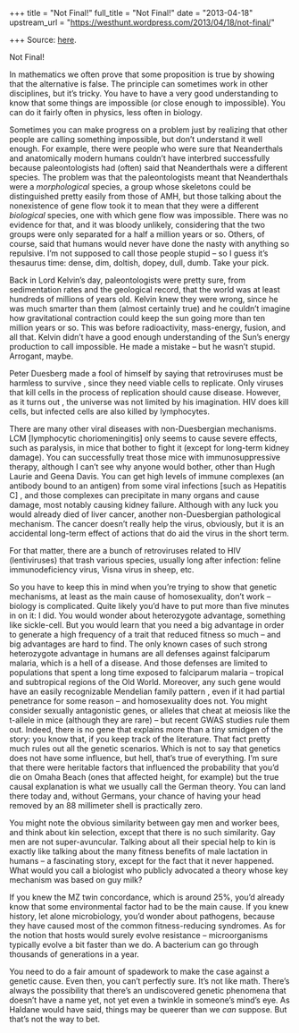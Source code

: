 +++
title = "Not Final!"
full_title = "Not Final!"
date = "2013-04-18"
upstream_url = "https://westhunt.wordpress.com/2013/04/18/not-final/"

+++
Source: [here](https://westhunt.wordpress.com/2013/04/18/not-final/).

Not Final!

In mathematics we often prove that some proposition is true by showing
that the alternative is false. The principle can sometimes work in
other disciplines, but it’s tricky. You have to have a very good
understanding to know that some things are impossible (or close enough
to impossible). You can do it fairly often in physics, less often in
biology.

Sometimes you can make progress on a problem just by realizing that
other people are calling something impossible, but don’t understand it
well enough. For example, there were people who were sure that
Neanderthals and anatomically modern humans couldn’t have interbred
successfully because paleontologists had (often) said that Neanderthals
were a different species. The problem was that the paleontologists meant
that Neanderthals were a *morphological* species, a group whose
skeletons could be distinguished pretty easily from those of AMH, but
those talking about the nonexistence of gene flow took it to mean that
they were a different *biological* species, one with which gene flow was
impossible. There was no evidence for that, and it was bloody unlikely,
considering that the two groups were only separated for a half a million
years or so. Others, of course, said that humans would never have done
the nasty with anything so repulsive. I’m not supposed to call those
people stupid – so I guess it’s thesaurus time: dense, dim, doltish,
dopey, dull, dumb. Take your pick.

Back in Lord Kelvin’s day, paleontologists were pretty sure, from
sedimentation rates and the geological record, that the world was at
least hundreds of millions of years old. Kelvin knew they were wrong,
since he was much smarter than them (almost certainly true) and he
couldn’t imagine how gravitational contraction could keep the sun going
more than ten million years or so. This was before radioactivity,
mass-energy, fusion, and all that. Kelvin didn’t have a good enough
understanding of the Sun’s energy production to call impossible. He
made a mistake – but he wasn’t stupid. Arrogant, maybe.

Peter Duesberg made a fool of himself by saying that retroviruses must
be harmless to survive , since they need viable cells to replicate.
Only viruses that kill cells in the process of replication should cause
disease. However, as it turns out , the universe was not limited by his
imagination. HIV does kill cells, but infected cells are also killed by
lymphocytes.

There are many other viral diseases with non-Duesbergian mechanisms.
LCM \[lymphocytic choriomeningitis\] only seems to cause severe effects,
such as paralysis, in mice that bother to fight it (except for long-term
kidney damage). You can successfully treat those mice with
immunosuppressive therapy, although I can’t see why anyone would bother,
other than Hugh Laurie and Geena Davis. You can get high levels of
immune complexes (an antibody bound to an antigen) from some viral
infections \[such as Hepatitis C\] , and those complexes can precipitate
in many organs and cause damage, most notably causing kidney failure.
Although with any luck you would already died of liver cancer, another
non-Duesbergian pathological mechanism. The cancer doesn’t really help
the virus, obviously, but it is an accidental long-term effect of
actions that do aid the virus in the short term.

For that matter, there are a bunch of retroviruses related to HIV
(lentiviruses) that trash various species, usually long after infection:
feline immunodeficiency virus, Visna virus in sheep, etc.

So you have to keep this in mind when you’re trying to show that genetic
mechanisms, at least as the main cause of homosexuality, don’t work –
biology is complicated. Quite likely you’d have to put more than five
minutes in on it: I did. You would wonder about heterozygote advantage,
something like sickle-cell. But you would learn that you need a big
advantage in order to generate a high frequency of a trait that reduced
fitness so much – and big advantages are hard to find. The only known
cases of such strong heterozygote advantage in humans are all defenses
against falciparum malaria, which is a hell of a disease. And those
defenses are limited to populations that spent a long time exposed to
falciparum malaria – tropical and subtropical regions of the Old World.
Moreover, any such gene would have an easily recognizable Mendelian
family pattern , even if it had partial penetrance for some reason –
and homosexuality does not. You might consider sexually antagonistic
genes, or alleles that cheat at meiosis like the t-allele in mice
(although they are rare) – but recent GWAS studies rule them out.
Indeed, there is no gene that explains more than a tiny smidgen of the
story: you know that, if you keep track of the literature. That fact
pretty much rules out all the genetic scenarios. Which is not to say
that genetics does not have some influence, but hell, that’s true of
everything. I’m sure that there were heritable factors that influenced
the probability that you’d die on Omaha Beach (ones that affected
height, for example) but the true causal explanation is what we usually
call the German theory. You can land there today and, without
Germans, your chance of having your head removed by an 88 millimeter
shell is practically zero.

You might note the obvious similarity between gay men and worker bees,
and think about kin selection, except that there is no such
similarity. Gay men are not super-avuncular. Talking about all their
special help to kin is exactly like talking about the many fitness
benefits of male lactation in humans – a fascinating story, except for
the fact that it never happened. What would you call a biologist who
publicly advocated a theory whose key mechanism was based on guy milk?

If you knew the MZ twin concordance, which is around 25%, you’d already
know that some environmental factor had to be the main cause. If you
knew history, let alone microbiology, you’d wonder about pathogens,
because they have caused most of the common fitness-reducing syndromes.
As for the notion that hosts would surely evolve resistance –
microorganisms typically evolve a bit faster than we do. A bacterium
can go through thousands of generations in a year.

You need to do a fair amount of spadework to make the case against a
genetic cause. Even then, you can’t perfectly sure. It’s not like
math. There’s always the possibility that there’s an undiscovered
genetic phenomena that doesn’t have a name yet, not yet even a twinkle
in someone’s mind’s eye. As Haldane would have said, things may be
queerer than we *can* suppose. But that’s not the way to bet.













